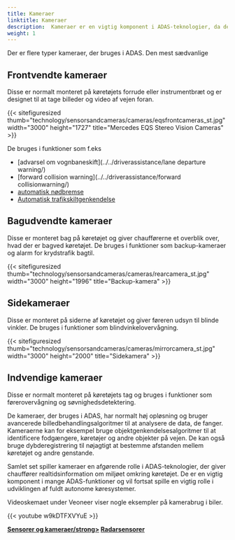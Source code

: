 ```yaml
---
title: Kameraer
linktitle: Kameraer
description:  Kameraer er en vigtig komponent i ADAS-teknologier, da de spiller en afgørende rolle i at levere realtidsinformation om miljøet omkring køretøjet.
weight: 1
---
```

<!-- markdownlint-disable MD033 -->
Der er flere typer kameraer, der bruges i ADAS. Den mest sædvanlige

## Frontvendte kameraer

Disse er normalt monteret på køretøjets forrude eller instrumentbræt og er designet til at tage billeder og video af vejen foran.

{{< sitefiguresized thumb="technology/sensorsandcameras/cameras/eqsfrontcameras_st.jpg" width="3000" height="1727" title="Mercedes EQS Stereo Vision Cameras" >}}

De bruges i funktioner som f.eks

- [advarsel om vognbaneskift](../../driverassistance/lane departure warning/)
- [forward collision warning](../../driverassistance/forward collisionwarning/)
- [automatisk nødbremse](../../driverassistance/automaticemergencybraking/)
- [Automatisk trafikskiltgenkendelse](../../driverassistance/trafficsignrecognition/)

## Bagudvendte kameraer

Disse er monteret bag på køretøjet og giver chaufførerne et overblik over, hvad der er bagved køretøjet. De bruges i funktioner som backup-kameraer og alarm for krydstrafik bagtil.

{{< sitefiguresized thumb="technology/sensorsandcameras/cameras/rearcamera_st.jpg" width="3000" height="1996" title="Backup-kamera" >}}

## Sidekameraer

Disse er monteret på siderne af køretøjet og giver føreren udsyn til blinde vinkler. De bruges i funktioner som blindvinkelovervågning.

{{< sitefiguresized thumb="technology/sensorsandcameras/cameras/mirrorcamera_st.jpg" width="3000" height="2000" title="Sidekamera" >}}

## Indvendige kameraer

Disse er normalt monteret på køretøjets tag og bruges i funktioner som førerovervågning og søvnighedsdetektering.

De kameraer, der bruges i ADAS, har normalt høj opløsning og bruger avancerede billedbehandlingsalgoritmer til at analysere de data, de fanger. Kameraerne kan for eksempel bruge objektgenkendelsesalgoritmer til at identificere fodgængere, køretøjer og andre objekter på vejen. De kan også bruge dybderegistrering til nøjagtigt at bestemme afstanden mellem køretøjet og andre genstande.

Samlet set spiller kameraer en afgørende rolle i ADAS-teknologier, der giver chauffører realtidsinformation om miljøet omkring køretøjet. De er en vigtig komponent i mange ADAS-funktioner og vil fortsat spille en vigtig rolle i udviklingen af ​​fuldt autonome køresystemer.

Videoskemaet under Veoneer viser nogle eksempler på kamerabrug i biler.

{{< youtube w9kDTFXVYuE >}}

<div class="mt-3 mb-3">
    <a href="../" class="text-decoration-none text-black"><strong><i class="bi-arrow-left"></i> Sensorer og kameraer/strong></a>
    <a href="../radar/" class="text-decoration-none text-black float-end"><strong>Radarsensorer<i class="bi-arrow-right"></i></strong></a>
</div>
